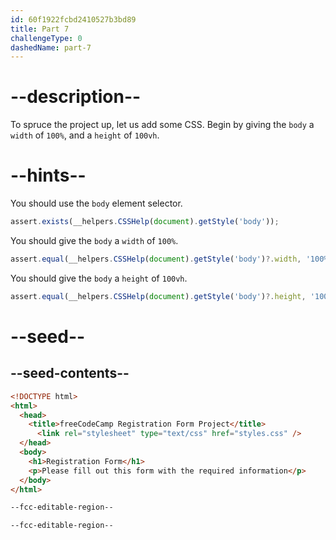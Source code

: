 ```yaml
---
id: 60f1922fcbd2410527b3bd89
title: Part 7
challengeType: 0
dashedName: part-7
---
```


# --description--

To spruce the project up, let us add some CSS. Begin by giving the `body` a `width` of `100%`, and a `height` of `100vh`.

# --hints--

You should use the `body` element selector.

```js
assert.exists(__helpers.CSSHelp(document).getStyle('body'));
```

You should give the `body` a `width` of `100%`.

```js
assert.equal(__helpers.CSSHelp(document).getStyle('body')?.width, '100%');
```

You should give the `body` a `height` of `100vh`.

```js
assert.equal(__helpers.CSSHelp(document).getStyle('body')?.height, '100vh');
```

# --seed--

## --seed-contents--

```html
<!DOCTYPE html>
<html>
  <head>
    <title>freeCodeCamp Registration Form Project</title>
	  <link rel="stylesheet" type="text/css" href="styles.css" />
  </head>
  <body>
    <h1>Registration Form</h1>
    <p>Please fill out this form with the required information</p>
  </body>
</html>
```

```css
--fcc-editable-region--

--fcc-editable-region--
```

